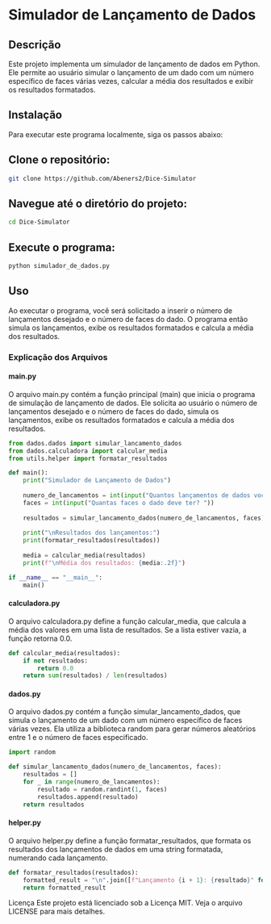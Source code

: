 # Simulador de Lançamento de Dados

## Descrição
Este projeto implementa um simulador de lançamento de dados em Python. Ele permite ao usuário simular o lançamento de um dado com um número específico de faces várias vezes, calcular a média dos resultados e exibir os resultados formatados.

## Instalação
Para executar este programa localmente, siga os passos abaixo:

## Clone o repositório:
```bash
git clone https://github.com/Abeners2/Dice-Simulator
```

## Navegue até o diretório do projeto:

```bash
cd Dice-Simulator
```

## Execute o programa:

```bash
python simulador_de_dados.py
```

## Uso
Ao executar o programa, você será solicitado a inserir o número de lançamentos desejado e o número de faces do dado. O programa então simula os lançamentos, exibe os resultados formatados e calcula a média dos resultados.

### Explicação dos Arquivos

#### main.py
O arquivo main.py contém a função principal (main) que inicia o programa de simulação de lançamento de dados. Ele solicita ao usuário o número de lançamentos desejado e o número de faces do dado, simula os lançamentos, exibe os resultados formatados e calcula a média dos resultados.

```python
from dados.dados import simular_lancamento_dados
from dados.calculadora import calcular_media
from utils.helper import formatar_resultados

def main():
    print("Simulador de Lançamento de Dados")
    
    numero_de_lancamentos = int(input("Quantos lançamentos de dados você deseja simular? "))
    faces = int(input("Quantas faces o dado deve ter? "))
    
    resultados = simular_lancamento_dados(numero_de_lancamentos, faces)
    
    print("\nResultados dos lançamentos:")
    print(formatar_resultados(resultados))
    
    media = calcular_media(resultados)
    print(f"\nMédia dos resultados: {media:.2f}")

if __name__ == "__main__":
    main()
```

#### calculadora.py
O arquivo calculadora.py define a função calcular_media, que calcula a média dos valores em uma lista de resultados. Se a lista estiver vazia, a função retorna 0.0.

```python
def calcular_media(resultados):
    if not resultados:
        return 0.0
    return sum(resultados) / len(resultados)
```

#### dados.py
O arquivo dados.py contém a função simular_lancamento_dados, que simula o lançamento de um dado com um número específico de faces várias vezes. Ela utiliza a biblioteca random para gerar números aleatórios entre 1 e o número de faces especificado.

```python
import random

def simular_lancamento_dados(numero_de_lancamentos, faces):
    resultados = []
    for _ in range(numero_de_lancamentos):
        resultado = random.randint(1, faces)
        resultados.append(resultado)
    return resultados
```

#### helper.py
O arquivo helper.py define a função formatar_resultados, que formata os resultados dos lançamentos de dados em uma string formatada, numerando cada lançamento.

```python
def formatar_resultados(resultados):
    formatted_result = "\n".join([f"Lançamento {i + 1}: {resultado}" for i, resultado in enumerate(resultados)])
    return formatted_result
```

Licença
Este projeto está licenciado sob a Licença MIT. Veja o arquivo LICENSE para mais detalhes.
